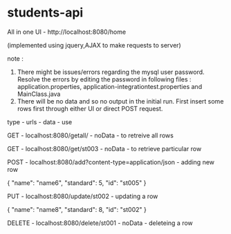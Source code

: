 # students-api


All in one UI - http://localhost:8080/home

(implemented using jquery,AJAX to make requests to server)

note : 
1. There might be issues/errors regarding the mysql user password. Resolve the errors by editing the password in following        files : application.properties, application-integrationtest.properties and MainClass.java
2. There will be no data and so no output in the initial run. First insert some rows first through either UI or direct POST        request.

type - urls - data - use

GET - localhost:8080/getall/ - noData - to retreive all rows

GET - localhost:8080/get/st003 - noData - to retrieve particular row

POST - localhost:8080/add?content-type=application/json - adding new row

{
    "name": "name6",
    "standard": 5,
    "id": "st005"
}

PUT - localhost:8080/update/st002 - updating a row

{ "name": "name8", "standard": 8, "id": "st002" }

DELETE - localhost:8080/delete/st001 - noData - deleteing a row
